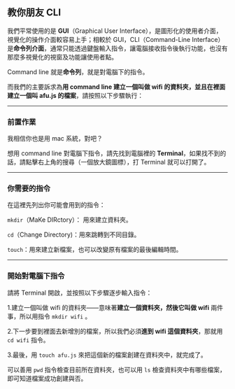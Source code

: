 ## 教你朋友 CLI

我們平常使用的是 **GUI**（Graphical User Interface），是圖形化的使用者介面，視覺化的操作介面較容易上手；相較於 GUI，CLI（Command-Line Interface）是**命令列介面**，通常只能透過鍵盤輸入指令，讓電腦接收指令後執行功能，也沒有那麼多視覺化的視窗及功能讓使用者點。

Command line 就是**命令列**，就是對電腦下的指令。

而我們的主要訴求為**用 command line 建立一個叫做 wifi 的資料夾，並且在裡面建立一個叫 afu.js 的檔案**，請按照以下步驟執行：

***

### 前置作業

我相信你也是用 mac 系統，對吧？

想用 command line 對電腦下指令，請先找到電腦裡的 **Terminal**，如果找不到的話，請點擊右上角的搜尋（一個放大鏡圖標），打 Terminal 就可以打開了。

***

### 你需要的指令

在這裡先列出你可能會用到的指令：

`mkdir`（MaKe DIRctory）： 用來建立資料夾。

`cd`（Change Directory)：用來跳轉到不同目錄。

`touch`：用來建立新檔案，也可以改變原有檔案的最後編輯時間。

***

### 開始對電腦下指令

請將 Terminal 開啟，並按照以下步驟逐步輸入指令：

1.建立一個叫做 wifi 的資料夾——意味著**建立一個資料夾，然後它叫做 wifi** 兩件事，所以用指令 `mkdir wifi` 。

2.下一步要到裡面去新增別的檔案，所以我們必須**進到 wifi 這個資料夾**，那就用 `cd wifi` 指令。

3.最後，用 `touch afu.js` 來把這個新的檔案創建在資料夾中，就完成了。

可以善用 `pwd` 指令檢查目前所在資料夾，也可以用 `ls` 檢查資料夾中有哪些檔案，即可知道檔案成功創建與否。